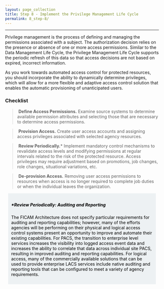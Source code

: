 ```yaml
---
layout: page_collection
title: Step 8 - Implement the Privilege Management Life Cycle
permalink: 8_step-8/
---
```

<script>
$(function() {
  $( "#accordion" ).accordion({
    heightStyle: "content",
    collapsible: "true",
    active: "false"
  });
});
</script>

<script src="https://use.fontawesome.com/e20c671b68.js"></script>
---------------------------------------------------------

Privilege management is the process of defining and managing the permissions associated with a subject. The authorization decision relies on the presence or absence of one or more access permissions. Similar to the Data Management Life Cycle, the Privilege Management Life Cycle supports the periodic refresh of this data so that access decisions are not based on expired, incorrect information.

As you work towards automated access control for protected resources, you should incorporate the ability to dynamically determine privileges, which will allow for a more flexible and adaptive access control solution that enables the automatic provisioning of unanticipated users.

### Checklist

> <i class="fa fa-check-square-o"></i> &nbsp;**Define Access Permissions.** Examine source systems to determine available permission attributes and selecting those that are necessary to determine access permissions.

> <i class="fa fa-check-square-o"></i> &nbsp;**Provision Access.** Create user access accounts and assigning access privileges associated with selected agency resources.

> <i class="fa fa-check-square-o"></i> &nbsp;**Review Periodically.*** Implement mandatory control mechanisms to revalidate access levels and modifying permissions at regular intervals related to the risk of the protected resource. Access privileges may require adjustment based on promotions, job changes, role changes, situational variations, etc.

> <i class="fa fa-check-square-o"></i> &nbsp;**De-provision Access.** Removing user access permissions to resources when access is no longer required to complete job duties or when the individual leaves the organization.

<div style="background-color: #edf1f3;color: black;margin: 10px;padding: 10px">

<h5><span>*Review Periodically: Auditing and Reporting</span></h5>
<p><span> The FICAM Architecture does not specify particular requirements for auditing and reporting capabilities; however, many of the efforts agencies will be performing on their physical and logical access control systems present an opportunity to improve and automate their existing capabilities. For PACS, the transition to enterprise level services increases the visibility into logged access event data and increases the ability to correlate that data across individual site PACS, resulting in improved auditing and reporting capabilities. For logical access, many of the commercially available solutions that can be used to provide enterprise LACS services include native auditing and reporting tools that can be configured to meet a variety of agency requirements.</span></p> 

</div>
